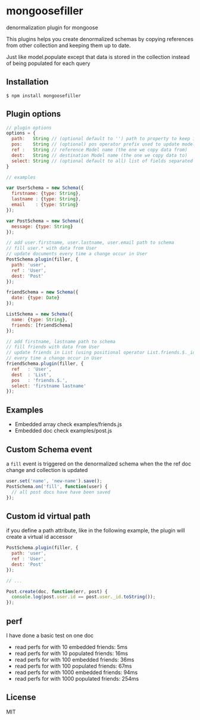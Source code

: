 # mongoosefiller

denormalization plugin for mongoose

This plugins helps you create denormalized schemas by copying references from other collection and keeping them up to date.

Just like model.populate except that data is stored in the collection instead of being populated for each query

## Installation

    $ npm install mongoosefiller

## Plugin options

```js
// plugin options
options = {
  path:   String // (optional default to '') path to property to keep in sync with ref model
  pos:    String // (optional) pos operator prefix used to update model in collection array
  ref :   String // reference Model name (the one we copy data from)
  dest:   String // destination Model name (the one we copy data to)
  select: String // (optional default to all) list of fields separated by space to embed
}
```

```js
// examples

var UserSchema = new Schema({
  firstname: {type: String},
  lastname : {type: String},
  email    : {type: String}
});

var PostSchema = new Schema({
  message: {type: String}
});

// add user.firstname, user.lastname, user.email path to schema
// fill user.* with data from User
// update documents every time a change occur in User
PostSchema.plugin(filler, {
  path: 'user',
  ref : 'User',
  dest: 'Post'
});

friendSchema = new Schema({
  date: {type: Date}
});

ListSchema = new Schema({
  name: {type: String},
  friends: [friendSchema]
});

// add firstname, lastname path to schema
// fill friends with data from User
// update friends in List (using positional operator List.friends.$._id)
// every time a change occur in User
friendSchema.plugin(filler, {
  ref   : 'User',
  dest  : 'List',
  pos   : 'friends.$.',
  select: 'firstname lastname'
});

```

## Examples

- Embedded array check examples/friends.js
- Embedded doc   check examples/post.js


## Custom Schema event

a `fill` event is triggered on the denormalized schema when the the ref doc change and collection is updated

```js
user.set('name', 'new-name').save();
PostSchema.on('fill', function(user) {
  // all post docs have have been saved
});
```

## Custom id virtual path

if you define a path attribute, like in the following example, the plugin will create a virtual id accessor

```js
PostSchema.plugin(filler, {
  path: 'user',
  ref : 'User',
  dest: 'Post'
});

// ...

Post.create(doc, function(err, post) {
  console.log(post.user.id == post.user._id.toString());
});


```

## perf

I have done a basic test on one doc
- read perfs for with 10 embedded friends: 5ms
- read perfs for with 10 populated friends: 16ms
- read perfs for with 100 embedded friends: 36ms
- read perfs for with 100 populated friends: 67ms
- read perfs for with 1000 embedded friends: 94ms
- read perfs for with 1000 populated friends: 254ms

## License

  MIT
